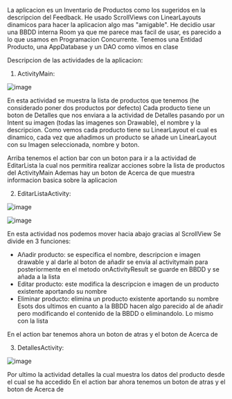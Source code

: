 La aplicacion es un Inventario de Productos como los sugeridos en la descripcion del Feedback.
He usado ScrollViews con LinearLayouts dinamicos para hacer la aplicacion algo mas "amigable".
He decidio usar una BBDD interna Room ya que me parece mas facil de usar, es parecido a lo que usamos en Programacion Concurrente. Tenemos una Entidad Producto, una AppDatabase y un DAO como vimos en clase

Descripcion de las actividades de la aplicacion:
1. ActivityMain:

![image](https://github.com/user-attachments/assets/7bd30717-0225-43cf-bd0a-782059be613e)

En esta actividad se muestra la lista de productos que tenemos (he considerado poner dos productos por defecto)
Cada producto tiene un boton de Detalles que nos enviara a la actividad de Detalles pasando por un Intent su imagen (todas las imagenes son Drawable), el nombre y la descripcion.
Como vemos cada producto tiene su LinearLayout el cual es dinamico, cada vez que añadimos un producto se añade un LinearLayout con su Imagen seleccionada, nombre y boton.

Arriba tenemos el action bar con un boton para ir a la actividad de EditarLista la cual nos permitira realizar acciones sobre la lista de productos del ActivityMain
Ademas hay un boton de Acerca de que muestra informacion basica sobre la aplicacion

2. EditarListaActivity:

![image](https://github.com/user-attachments/assets/37396910-4797-4989-a725-db5e35ee8586)

![image](https://github.com/user-attachments/assets/bb16a8a1-fc00-4a5e-b927-bbfc78bd7c4d)


En esta actividad nos podemos mover hacia abajo gracias al ScrollView
Se divide en 3 funciones:
  -  Añadir producto: se especifica el nombre, descripcion e imagen drawable y al darle al boton de añadir se envia al activitymain para posteriormente en el metodo onActivityResult se guarde en BBDD y se añada a la lista
  -  Editar producto: este modifica la descripcion e imagen de un producto existente aportando su nombre
  -  Eliminar producto: elimina un producto existente aportando su nombre
Esots dos ultimos en cuanto a la BBDD hacen algo parecido al de añadir pero modificando el contenido de la BBDD o eliminandolo. Lo mismo con la lista

En el action bar tenemos ahora un boton de atras y el boton de Acerca de

3. DetallesActivity:

![image](https://github.com/user-attachments/assets/6584bf25-0bc7-42ff-9e0f-15eb6dc1d02f)

Por ultimo la actividad detalles la cual muestra los datos del producto desde el cual se ha accedido
En el action bar ahora tenemos un boton de atras y el boton de Acerca de
